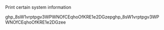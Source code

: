 Print certain system information

ghp_8sW1vrptpgv3WPWNOfCEqhoOfKRE1e2DGzep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
